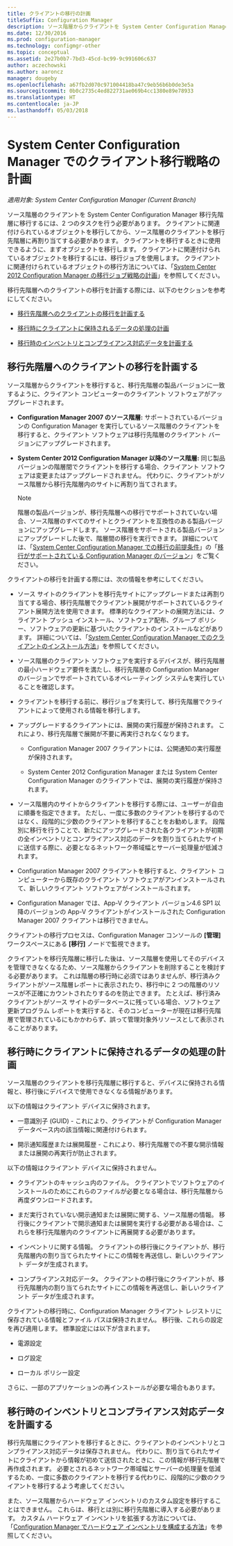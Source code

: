 ```yaml
---
title: クライアントの移行の計画
titleSuffix: Configuration Manager
description: ソース階層からクライアントを System Center Configuration Manager の移行先階層に移行するタスクについて説明します。
ms.date: 12/30/2016
ms.prod: configuration-manager
ms.technology: configmgr-other
ms.topic: conceptual
ms.assetid: 2e27b0b7-7bd3-45cd-bc99-9c991606c637
author: aczechowski
ms.author: aaroncz
manager: dougeby
ms.openlocfilehash: a67fb2d070c971004418ba47c9eb56b6b0de3e5a
ms.sourcegitcommit: 0b0c2735c4ed822731ae069b4cc1380e89e78933
ms.translationtype: HT
ms.contentlocale: ja-JP
ms.lasthandoff: 05/03/2018
---
```

# <a name="plan-a-client-migration-strategy-in-system-center-configuration-manager"></a>System Center Configuration Manager でのクライアント移行戦略の計画

*適用対象: System Center Configuration Manager (Current Branch)*

ソース階層のクライアントを System Center Configuration Manager 移行先階層に移行するには、2 つのタスクを行う必要があります。 クライアントに関連付けられているオブジェクトを移行してから、ソース階層のクライアントを移行先階層に再割り当てする必要があります。 クライアントを移行するときに使用できるように、まずオブジェクトを移行します。 クライアントに関連付けられているオブジェクトを移行するには、移行ジョブを使用します。 クライアントに関連付けられているオブジェクトの移行方法については、「[System Center 2012 Configuration Manager の移行ジョブ戦略の計画](../../core/migration/planning-a-migration-job-strategy.md)」を参照してください。  

 移行先階層へのクライアントの移行を計画する際には、以下のセクションを参考にしてください。  

-   [移行先階層へのクライアントの移行を計画する](#Planning_for_Client_Agent_Migration)  

-   [移行時にクライアントに保持されるデータの処理の計画](#Planning_for_Client_Data_Migration)  

-   [移行時のインベントリとコンプライアンス対応データを計画する](#Planning_for_Inventory_data_migration)  

##  <a name="Planning_for_Client_Agent_Migration"></a> 移行先階層へのクライアントの移行を計画する  
 ソース階層からクライアントを移行すると、移行先階層の製品バージョンに一致するように、クライアント コンピューターのクライアント ソフトウェアがアップグレードされます。  

-   **Configuration Manager 2007 のソース階層:** サポートされているバージョンの Configuration Manager を実行しているソース階層のクライアントを移行すると、クライアント ソフトウェアは移行先階層のクライアント バージョンにアップグレードされます。  

-   **System Center 2012 Configuration Manager 以降のソース階層:** 同じ製品バージョンの階層間でクライアントを移行する場合、クライアント ソフトウェアは変更またはアップグレードされません。 代わりに、クライアントがソース階層から移行先階層内のサイトに再割り当てされます。  

    > [!NOTE]  
    >  階層の製品バージョンが、移行先階層への移行でサポートされていない場合、ソース階層のすべてのサイトとクライアントを互換性のある製品バージョンにアップグレードします。 ソース階層をサポートされる製品バージョンにアップグレードした後で、階層間の移行を実行できます。 詳細については、「[System Center Configuration Manager での移行の前提条件](../../core/migration/prerequisites-for-migration.md)」の「[移行がサポートされている Configuration Manager のバージョン](../../core/migration/prerequisites-for-migration.md#BKMK_SupportedMigrationVersions)」をご覧ください。  

クライアントの移行を計画する際には、次の情報を参考にしてください。  

-   ソース サイトのクライアントを移行先サイトにアップグレードまたは再割り当てする場合、移行先階層でクライアント展開がサポートされているクライアント展開方法を使用できます。 標準的なクライアントの展開方法には、クライアント プッシュ インストール、ソフトウェア配布、グループ ポリシー、ソフトウェアの更新に基づいたクライアントのインストールなどがあります。 詳細については、「[System Center Configuration Manager でのクライアントのインストール方法](../../core/clients/deploy/plan/client-installation-methods.md)」を参照してください。  

-   ソース階層のクライアント ソフトウェアを実行するデバイスが、移行先階層の最小ハードウェア要件を満たし、移行先階層の Configuration Manager のバージョンでサポートされているオペレーティング システムを実行していることを確認します。  

-   クライアントを移行する前に、移行ジョブを実行して、移行先階層でクライアントによって使用される情報を移行します。  

-   アップグレードするクライアントには、展開の実行履歴が保持されます。 これにより、移行先階層で展開が不要に再実行されなくなります。  

    -   Configuration Manager 2007 クライアントには、公開通知の実行履歴が保持されます。  

    -   System Center 2012 Configuration Manager または System Center Configuration Manager のクライアントでは、展開の実行履歴が保持されます。  

-   ソース階層内のサイトからクライアントを移行する際には、ユーザーが自由に順番を指定できます。 ただし、一度に多数のクライアントを移行するのではなく、段階的に少数のクライアントを移行することをお勧めします。 段階別に移行を行うことで、新たにアップグレードされた各クライアントが初期の全インベントリとコンプライアンス対応のデータを割り当てられたサイトに送信する際に、必要となるネットワーク帯域幅とサーバー処理量が低減されます。  

-   Configuration Manager 2007 クライアントを移行すると、クライアント コンピューターから既存のクライアント ソフトウェアがアンインストールされて、新しいクライアント ソフトウェアがインストールされます。  

-   Configuration Manager では、App-V クライアント バージョン4.6 SP1 以降のバージョンの App-V クライアントがインストールされた Configuration Manager 2007 クライアントは移行できません。  

クライアントの移行プロセスは、Configuration Manager コンソールの **[管理]** ワークスペースにある **[移行]** ノードで監視できます。  

クライアントを移行先階層に移行した後は、ソース階層を使用してそのデバイスを管理できなくなるため、ソース階層からクライアントを削除することを検討する必要があります。 これは階層の移行時に必須ではありませんが、移行済みクライアントがソース階層レポートに表示されたり、移行中に 2 つの階層のリソースが不正確にカウントされたりするのを防止できます。 たとえば、移行済みクライアントがソース サイトのデータベースに残っている場合、ソフトウェア更新プログラム レポートを実行すると、そのコンピューターが現在は移行先階層で管理されているにもかかわらず、誤って管理対象外リソースとして表示されることがあります。  

##  <a name="Planning_for_Client_Data_Migration"></a> 移行時にクライアントに保持されるデータの処理の計画  
ソース階層のクライアントを移行先階層に移行すると、デバイスに保持される情報と、移行後にデバイスで使用できなくなる情報があります。  

以下の情報はクライアント デバイスに保持されます。  

-   一意識別子 (GUID) - これにより、クライアントが Configuration Manager データベース内の該当情報に関連付けられます。  

-   開示通知履歴または展開履歴 - これにより、移行先階層での不要な開示情報または展開の再実行が防止されます。  

以下の情報はクライアント デバイスに保持されません。  

-   クライアントのキャッシュ内のファイル。 クライアントでソフトウェアのインストールのためにこれらのファイルが必要となる場合は、移行先階層から再度ダウンロードされます。  

-   まだ実行されていない開示通知または展開に関する、ソース階層の情報。 移行後にクライアントで開示通知または展開を実行する必要がある場合は、これらを移行先階層内のクライアントに再展開する必要があります。  

-   インベントリに関する情報。 クライアントの移行後にクライアントが、移行先階層内の割り当てられたサイトにこの情報を再送信し、新しいクライアント データが生成されます。  

-   コンプライアンス対応データ。 クライアントの移行後にクライアントが、移行先階層内の割り当てられたサイトにこの情報を再送信し、新しいクライアント データが生成されます。  

クライアントの移行時に、Configuration Manager クライアント レジストリに保存されている情報とファイル パスは保持されません。 移行後、これらの設定を再び適用します。 標準設定には以下が含まれます。  

-   電源設定  

-   ログ設定  

-   ローカル ポリシー設定  

さらに、一部のアプリケーションの再インストールが必要な場合もあります。  

##  <a name="Planning_for_Inventory_data_migration"></a> 移行時のインベントリとコンプライアンス対応データを計画する  
移行先階層にクライアントを移行するときに、クライアントのインベントリとコンプライアンス対応データは保存されません。 代わりに、割り当てられたサイトにクライアントから情報が初めて送信されたときに、この情報が移行先階層で再作成されます。 必要とされるネットワーク帯域幅とサーバーの処理量を低減するため、一度に多数のクライアントを移行する代わりに、段階的に少数のクライアントを移行するよう考慮してください。  

 また、ソース階層からハードウェア インベントリのカスタム設定を移行することはできません。 これらは、移行とは別に移行先階層に導入する必要があります。 カスタム ハードウェア インベントリを拡張する方法については、「[Configuration Manager でハードウェア インベントリを構成する方法](../../core/clients/manage/inventory/configure-hardware-inventory.md)」を参照してください。  
